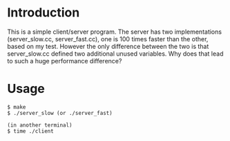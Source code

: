 Introduction
============
This is a simple client/server program. The server has two implementations (server_slow.cc, server_fast.cc), one is 100 times faster than the other, based on my test. However the only difference between the two is that server_slow.cc defined two additional unused variables. Why does that lead to such a huge performance difference?

Usage
=====

    $ make
    $ ./server_slow (or ./server_fast)

    (in another terminal)
    $ time ./client
